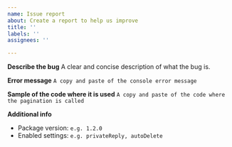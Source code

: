 ```yaml
---
name: Issue report
about: Create a report to help us improve
title: ''
labels: ''
assignees: ''

---
```


**Describe the bug**
A clear and concise description of what the bug is.

**Error message**
``` A copy and paste of the console error message ```

**Sample of the code where it is used**
``` A copy and paste of the code where the pagination is called ```

**Additional info**
- Package version: ``` e.g. 1.2.0 ```
- Enabled settings: ``` e.g. privateReply, autoDelete ```
